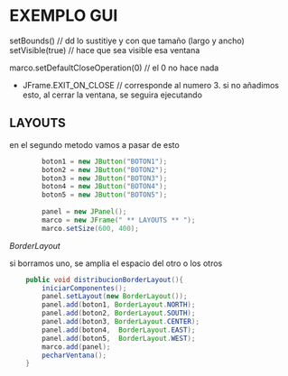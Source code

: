 # EXEMPLO GUI
setBounds() // dd lo sustitiye y con que tamaño (largo y ancho)
setVisible(true) // hace que sea visible esa ventana

marco.setDefaultCloseOperation(0) // el 0 no hace nada

* JFrame.EXIT_ON_CLOSE // corresponde al numero 3.
si no añadimos esto, al cerrar la ventana, se seguira ejecutando

## LAYOUTS
en el segundo metodo vamos a pasar de esto
```java
        boton1 = new JButton("BOTON1");
        boton2 = new JButton("BOTON2");
        boton3 = new JButton("BOTON3");
        boton4 = new JButton("BOTON4");
        boton5 = new JButton("BOTON5");
        
        panel = new JPanel();
        marco = new JFrame(" ** LAYOUTS ** ");
        marco.setSize(600, 400);
```

_BorderLayout_

si borramos uno, se amplia el espacio del otro o los otros

```java
    public void distribucionBorderLayout(){
        iniciarComponentes();
        panel.setLayout(new BorderLayout());
        panel.add(boton1, BorderLayout.NORTH);
        panel.add(boton2, BorderLayout.SOUTH);
        panel.add(boton3, BorderLayout.CENTER);
        panel.add(boton4,  BorderLayout.EAST);
        panel.add(boton5,  BorderLayout.WEST);
        marco.add(panel);
        pecharVentana();
    }
```